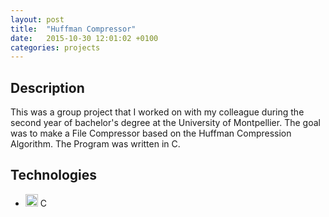 ```yaml
---
layout: post
title:  "Huffman Compressor"
date:   2015-10-30 12:01:02 +0100
categories: projects
---
```


## Description

This was a group project that I worked on with my colleague during the second year of bachelor's degree at the University of Montpellier.
The goal was to make a File Compressor based on the Huffman Compression Algorithm.
The Program was written in C.

## Technologies

- <img src="https://cdn.svgporn.com/logos/c.svg" alt="c" style="width:20px;"/> C
